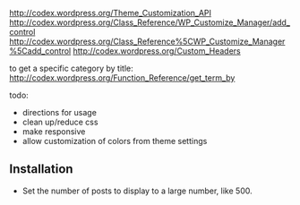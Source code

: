 http://codex.wordpress.org/Theme_Customization_API
http://codex.wordpress.org/Class_Reference/WP_Customize_Manager/add_control
http://codex.wordpress.org/Class_Reference%5CWP_Customize_Manager%5Cadd_control
http://codex.wordpress.org/Custom_Headers

to get a specific category by title: http://codex.wordpress.org/Function_Reference/get_term_by

todo:

- directions for usage
- clean up/reduce css
- make responsive
- allow customization of colors from theme settings


## Installation

- Set the number of posts to display to a large number, like 500.